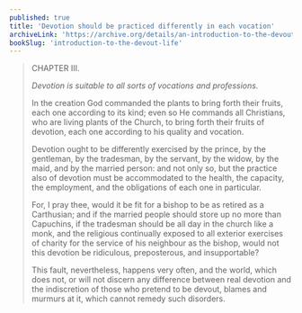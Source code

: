 ```yaml
---
published: true
title: 'Devotion should be practiced differently in each vocation'
archiveLink: 'https://archive.org/details/an-introduction-to-the-devout-life/page/6?view=theater'
bookSlug: 'introduction-to-the-devout-life'
---
```


> CHAPTER III.
>
> *Devotion is suitable to all sorts of vocations and professions.*
>
> In the creation God commanded the plants to bring forth their fruits, each one according to its kind; even so He commands all Christians, who are living plants of the Church, to bring forth their fruits of devotion, each one according to his quality and vocation.
>
> Devotion ought to be differently exercised by the prince, by the gentleman, by the tradesman, by the servant, by the widow, by the maid, and by the married person: and not only so, but the practice also of devotion must be accommodated to the health, the capacity, the employment, and the obligations of each one in particular.
>
> For, I pray thee, would it be fit for a bishop to be as retired as a Carthusian; and if the married people should store up no more than Capuchins, if the tradesman should be all day in the church like a monk, and the religious continually exposed to all exterior exercises of charity for the service of his neighbour as the bishop, would not this devotion be ridiculous, preposterous, and insupportable?
>
> This fault, nevertheless, happens very often, and the world, which does not, or will not discern any difference between real devotion and the indiscretion of those who pretend to be devout, blames and murmurs at it, which cannot remedy such disorders.
